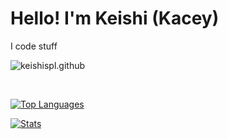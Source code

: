 # Hello! I'm Keishi (Kacey)
I code stuff

![keishispl.github](https://count.getloli.com/@keishispl.github?theme=rule34&darkmode=0)

&nbsp;

<a href="https://github.com/anuraghazra/github-readme-stats"><img draggable="false" alt="Top Languages" src="https://github-readme-stats.vercel.app/api/top-langs/?username=keishispl&theme=tokyonight"></a>

<a href="https://github.com/anuraghazra/github-readme-stats"><img draggable="false" alt="Stats" src="https://github-readme-stats.vercel.app/api?username=keishispl&theme=tokyonight&show_icons=true"></a>
